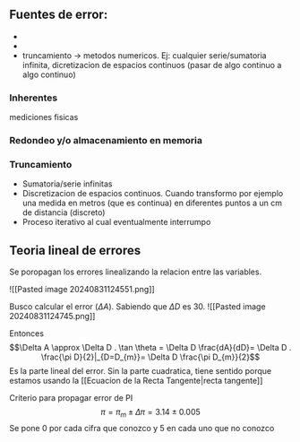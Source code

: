 ## Fuentes de error:
- 
- 
- truncamiento -> metodos numericos. Ej: cualquier serie/sumatoria infinita, dicretizacion de espacios continuos (pasar de algo continuo a algo continuo)

### Inherentes
mediciones fisicas

### Redondeo y/o almacenamiento en memoria
### Truncamiento 
- Sumatoria/serie infinitas
- Discretizacion de espacios continuos. Cuando transformo por ejemplo una medida en metros (que es continua) en diferentes puntos a un cm de distancia (discreto)
- Proceso iterativo al cual eventualmente interrumpo


## Teoria lineal de errores
Se poropagan los errores linealizando la relacion entre las variables.   

![[Pasted image 20240831124551.png]]

Busco calcular el error ($\Delta A$). Sabiendo que $\Delta D$ es 30. 
![[Pasted image 20240831124745.png]]

Entonces 
$$\Delta A \approx \Delta D . \tan \theta = \Delta D \frac{dA}{dD}= \Delta D . \frac{\pi D}{2}|_{D=D_{m}}= \Delta D  \frac{\pi D_{m}}{2}$$
Es la parte lineal del error. Sin la parte cuadratica, tiene sentido porque estamos usando la [[Ecuacíon de la Recta Tangente|recta tangente]]

Criterio para propagar error de PI
$$\pi = \pi_{m} \pm \Delta \pi = 3.14 \pm 0.005$$ Se pone 0 por cada cifra que conozco y 5 en cada uno que no conozco